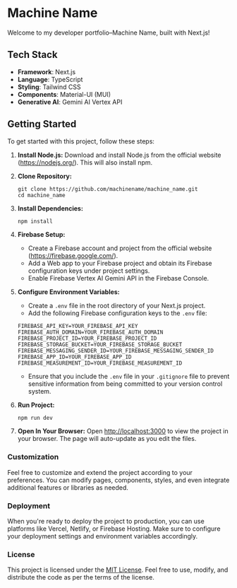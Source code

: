 # Machine Name

Welcome to my developer portfolio–Machine Name, built with Next.js!

## Tech Stack
- **Framework**: Next.js
- **Language**: TypeScript
- **Styling**: Tailwind CSS
- **Components**: Material-UI (MUI)
- **Generative AI**: Gemini AI Vertex API 

## Getting Started
To get started with this project, follow these steps:

1. **Install Node.js:** Download and install Node.js from the official website (https://nodejs.org/). This will also install npm.

2. **Clone Repository:**
    ```
    git clone https://github.com/machinename/machine_name.git
    cd machine_name
    ```
3. **Install Dependencies:**
    ```
    npm install
    ```
4. **Firebase Setup:**
    - Create a Firebase account and project from the official website (https://firebase.google.com/).
    - Add a Web app to your Firebase project and obtain its Firebase configuration keys under project settings.
    - Enable Firebase Vertex AI Gemini API in the Firebase Console.

5. **Configure Environment Variables:**
    - Create a `.env` file in the root directory of your Next.js project.
    - Add the following Firebase configuration keys to the `.env` file:
    ```
    FIREBASE_API_KEY=YOUR_FIREBASE_API_KEY
    FIREBASE_AUTH_DOMAIN=YOUR_FIREBASE_AUTH_DOMAIN
    FIREBASE_PROJECT_ID=YOUR_FIREBASE_PROJECT_ID
    FIREBASE_STORAGE_BUCKET=YOUR_FIREBASE_STORAGE_BUCKET
    FIREBASE_MESSAGING_SENDER_ID=YOUR_FIREBASE_MESSAGING_SENDER_ID
    FIREBASE_APP_ID=YOUR_FIREBASE_APP_ID
    FIREBASE_MEASUREMENT_ID=YOUR_FIREBASE_MEASUREMENT_ID
    ```
      - Ensure that you include the `.env` file in your `.gitignore` file to prevent sensitive information from being committed to your version control system.

6. **Run Project:**
    ```bash
    npm run dev
    ```

7. **Open In Your Browser:**
    Open [http://localhost:3000](http://localhost:3000) to view the project in your browser. The page will auto-update as you edit the files.

### Customization
Feel free to customize and extend the project according to your preferences. You can modify pages, components, styles, and even integrate additional features or libraries as needed.

### Deployment
When you're ready to deploy the project to production, you can use platforms like Vercel, Netlify, or Firebase Hosting. Make sure to configure your deployment settings and environment variables accordingly.

### License
This project is licensed under the [MIT License](LICENSE). Feel free to use, modify, and distribute the code as per the terms of the license.

